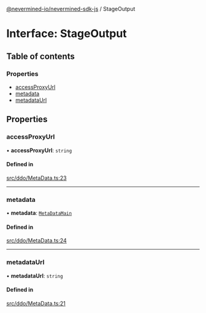 [@nevermined-io/nevermined-sdk-js](../code-reference.md) / StageOutput

# Interface: StageOutput

## Table of contents

### Properties

- [accessProxyUrl](StageOutput.md#accessproxyurl)
- [metadata](StageOutput.md#metadata)
- [metadataUrl](StageOutput.md#metadataurl)

## Properties

### accessProxyUrl

• **accessProxyUrl**: `string`

#### Defined in

[src/ddo/MetaData.ts:23](https://github.com/nevermined-io/sdk-js/blob/3db3d52/src/ddo/MetaData.ts#L23)

___

### metadata

• **metadata**: [`MetaDataMain`](MetaDataMain.md)

#### Defined in

[src/ddo/MetaData.ts:24](https://github.com/nevermined-io/sdk-js/blob/3db3d52/src/ddo/MetaData.ts#L24)

___

### metadataUrl

• **metadataUrl**: `string`

#### Defined in

[src/ddo/MetaData.ts:21](https://github.com/nevermined-io/sdk-js/blob/3db3d52/src/ddo/MetaData.ts#L21)
